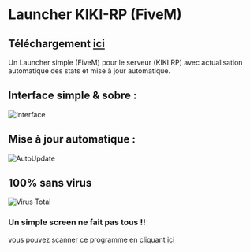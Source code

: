 # Launcher KIKI-RP (FiveM)
## Téléchargement [ici](https://github.com/tovi34/launcher-kiki-rp/releases/download/1.0.3/launcher-kiki-rp.zip)
Un Launcher simple (FiveM) pour le serveur (KIKI RP) avec actualisation automatique des stats et mise à jour automatique.
## Interface simple & sobre :
![Interface](https://i.gyazo.com/2b4313e4a4f7c2d9837a449493429a89.png)
## Mise à jour automatique :
![AutoUpdate](https://i.gyazo.com/98ac7423870392f9ab95439c36d7a5ca.png)
## 100% sans virus
![Virus Total](https://i.gyazo.com/30bd4dbf38029335398bf87a05f0ebd1.png)
### Un simple screen ne fait pas tous !! 
vous pouvez scanner ce programme en cliquant [ici](https://www.virustotal.com/gui/)

